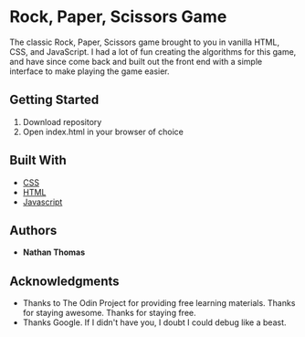 # Rock, Paper, Scissors Game

The classic Rock, Paper, Scissors game brought to you in vanilla HTML, CSS, and JavaScript. I had a lot of fun creating the algorithms for this game, and have since come back and built out the front end with a simple interface to make playing the game easier.

## Getting Started

1. Download repository
2. Open index.html in your browser of choice

## Built With

* [CSS](https://developer.mozilla.org/en-US/docs/Web/CSS)
* [HTML](https://www.w3.org/TR/html52/)
* [Javascript](https://www.ecma-international.org/ecma-262/6.0/)

## Authors

* **Nathan Thomas**

## Acknowledgments

* Thanks to The Odin Project for providing free learning materials. Thanks for staying awesome. Thanks for staying free.
* Thanks Google. If I didn't have you, I doubt I could debug like a beast.
